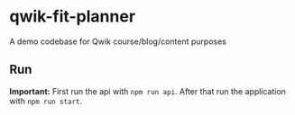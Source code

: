 # qwik-fit-planner
A demo codebase for Qwik course/blog/content purposes

## Run

**Important:** First run the api with `npm run api`.
After that run the application with `npm run start`.
